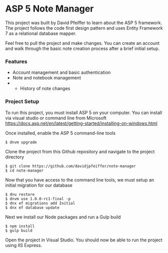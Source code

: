# ASP 5 Note Manager

This project was built by David Pfeiffer to learn about the ASP 5 framework. The project follows the code first design pattern and uses Entity Framework 7 as a relational database mapper.

Feel free to pull the project and make changes. You can create an account and walk through the basic note creation process after a brief initial setup.

### Features

* Account management and basic authentication
* Note and notebook management
* * History of note changes

### Project Setup

To run this project, you must install ASP 5 on your computer. You can install via visual studio or command line from Microsoft https://docs.asp.net/en/latest/getting-started/installing-on-windows.html

Once installed, enable the ASP 5 command-line tools

```
$ dnvm upgrade
```

Clone the project from this Github repository and navigate to the project directory

```
$ git clone https://github.com/davidjpfeiffer/note-manager
$ cd note-manager
```

Now that you have access to the command line tools, we must setup an initial migration for our database

```
$ dnu restore
$ dnvm use 1.0.0-rc1-final -p
$ dnx ef migrations add Initial
$ dnx ef database update
```

Next we install our Node packages and run a Gulp build

```
$ npm install
$ gulp build
```

Open the project in Visual Studio. You should now be able to run the project using IIS Express.
